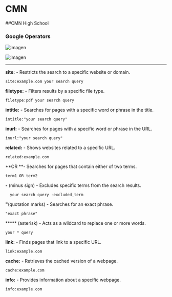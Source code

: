 # CMN
##CMN High School


### Google Operators 

![imagen](https://github.com/pablonietocmn/CMN/assets/144988612/8c95da3e-fd34-48da-994b-f6cbb8331d5d)

![imagen](https://github.com/pablonietocmn/CMN/assets/144988612/858ae036-dbf6-45a8-8ee8-8daf2a4a4c27)

----
**site:** - Restricts the search to a specific website or domain.

    site:example.com your search query

**filetype:** - Filters results by a specific file type.

    filetype:pdf your search query

**intitle:** - Searches for pages with a specific word or phrase in the title.

    intitle:"your search query"

**inurl:** - Searches for pages with a specific word or phrase in the URL.

    inurl:"your search query"

**related:** - Shows websites related to a specific URL.

    related:example.com

**OR **- Searches for pages that contain either of two terms.

    term1 OR term2

**-** (minus sign) - Excludes specific terms from the search results.

      your search query -excluded_term

**"**(quotation marks) - Searches for an exact phrase.

    "exact phrase"

***** (asterisk) - Acts as a wildcard to replace one or more words.

    your * query

**link:** - Finds pages that link to a specific URL.
    
    link:example.com

**cache:** - Retrieves the cached version of a webpage.

    cache:example.com

**info:** - Provides information about a specific webpage.
    
    info:example.com


